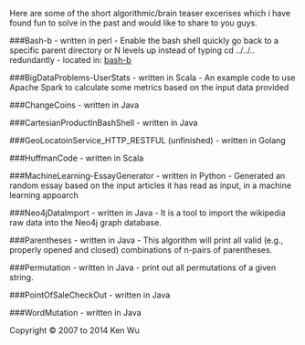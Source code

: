 Here are some of the short algorithmic/brain teaser excerises which i have found fun to solve in the past and would like to share to you guys.  

###Bash-b
	- written in perl
	- Enable the bash shell quickly go back to a specific parent directory or N levels up instead of typing cd ../../.. redundantly
	- located in: <a href="https://github.com/wwken/bash-b">bash-b</a>

###BigDataProblems-UserStats
	- written in Scala
	- An example code to use Apache Spark to calculate some metrics based on the input data provided

###ChangeCoins
	- written in Java

###CartesianProductInBashShell
	- written in Java

###GeoLocatoinService_HTTP_RESTFUL (unfinished)
	- written in Golang

###HuffmanCode
	- written in Scala

###MachineLearning-EssayGenerator
	- written in Python
	- Generated an random essay based on the input articles it has read as input, in a machine learning appoarch

###Neo4jDataImport
	- written in Java
	- It is a tool to import the wikipedia raw data into the Neo4j graph database. 

###Parentheses
	- written in Java
	- This algorithm will print all valid (e.g., properly opened and closed) combinations of n-pairs of parentheses.

###Permutation
	- written in Java
	- print out all permutations of a given string.

###PointOfSaleCheckOut
	- written in Java

###WordMutation
	- written in Java


Copyright © 2007 to 2014 Ken Wu

